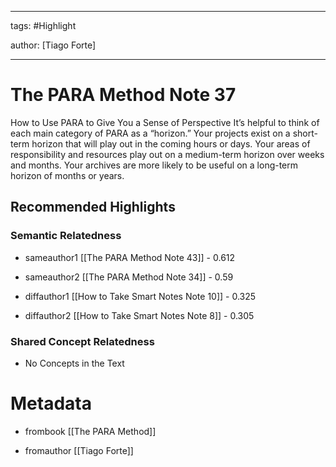 




---

tags: #Highlight

author: [Tiago Forte]

---
# The PARA Method Note 37




How to Use PARA to Give You a Sense of Perspective It’s helpful to think of each main category of PARA as a “horizon.” Your projects exist on a short-term horizon that will play out in the coming hours or days. Your areas of responsibility and resources play out on a medium-term horizon over weeks and months. Your archives are more likely to be useful on a long-term horizon of months or years.


## Recommended Highlights

### Semantic Relatedness


- sameauthor1 [[The PARA Method Note 43]] - 0.612

- sameauthor2 [[The PARA Method Note 34]] - 0.59

- diffauthor1 [[How to Take Smart Notes Note 10]] - 0.325

- diffauthor2 [[How to Take Smart Notes Note 8]] - 0.305
### Shared Concept Relatedness


- No Concepts in the Text
# Metadata


- frombook [[The PARA Method]]

- fromauthor [[Tiago Forte]]